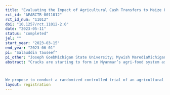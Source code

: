```yaml
---
title: "Evaluating the Impact of Agricultural Cash Transfers to Maize Farmers: Experimental Evidence from Myanmar"
rct_id: "AEARCTR-0011012"
rct_id_num: "11012"
doi: "10.1257/rct.11012-2.0"
date: "2023-05-11"
status: "completed"
jel: ""
start_year: "2023-03-15"
end_year: "2023-06-01"
pi: "Salauddin Tauseef"
pi_other: "Joseph GoebMichigan State University; Mywish MarediaMichigan State University; Bart MintenInternational Food Policy Research Institute (IFPRI)"
abstract: "Cracks are starting to form in Myanmar’s agri-food system as a result of the triple crises of COVID-19, military coup, and global price hikes in the aftermath of the Ukraine War. Rising transport costs and disruptions are widening gaps between producer and consumer prices, while early indicators of the 2022 monsoon harvest suggest likely declines in aggregate production, largely driven by decreased input (e.g., fertilizer) use among farmers following high global price increases resulting from the Ukraine War. Cash transfers to farmers have the potential to mitigate some of the impacts of rising input costs and increase production. Evidence from other contexts shows that cash transfers cause increases in crop incomes and increase market participation. Yet there remains a lot to learn about how to effectively design agricultural cash transfers, including what are relative benefits of large and small transfer amounts, and, perhaps most importantly, little research has been done to understand how to better design agricultural cash transfers in such highly uncertain contexts as is present in Myanmar now. 

We propose to conduct a randomized controlled trial of an agricultural cash transfer program for maize farmers in Southern Shan where we will allocate cash to randomly selected farmers prior to the start of the planting season. Maize has been a remarkable story of resilience and growth despite widespread challenges since 2019. However, maize farmers use large quantities of purchased inputs (e.g., fertilizer, pesticides, and labor) with two thirds of them acquiring inputs on credit and are therefore exposed to rising global input prices. We will randomly assign farmers to either (1) a treatment arm receiving USD 100, or (2) a treatment arm receiving USD 400. The transfer will be made in equivalent local currency (Myanmar kyat). We will examine how the difference in the magnitude of cash transfer impact maize production and credit use as well as look at other (broader) impacts on food consumption, investment in productive assets and non-farm income. We will also understand the mechanisms through which any impacts on production are channeled by examining input use and expenditures, hired labor and services and hired-out labor."
layout: registration
---
```


